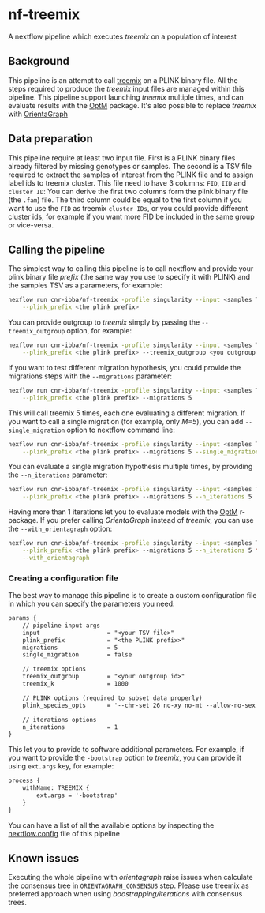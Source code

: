 
# nf-treemix

A nextflow pipeline which executes *treemix* on a population of interest

## Background

This pipeline is an attempt to call [treemix](https://bitbucket.org/nygcresearch/treemix/wiki/Home)
on a PLINK binary file. All the steps required to produce the *treemix* input files
are managed within this pipeline.
This pipeline support launching *treemix* multiple times, and can evaluate
results with the [OptM](https://cran.r-project.org/web/packages/OptM/index.html)
package. It's also possible to replace *treemix* with [OrientaGraph](https://github.com/sriramlab/OrientAGraph)

## Data preparation

This pipeline require at least two input file. First is a PLINK binary files already
filtered by missing genotypes or samples. The second is a TSV file required to extract
the samples of interest from the PLINK file and to assign label ids to treemix cluster.
This file need to have 3 columns: `FID`, `IID` and `cluster ID`: You can derive the first
two columns form the plink binary file (the `.fam`) file. The third column could be
equal to the first column if you want to use the `FID` as treemix `cluster IDs`, or
you could provide different cluster ids, for example if you want more FID be included
in the same group or vice-versa.

## Calling the pipeline

The simplest way to calling this pipeline is to call nextflow and provide your
plink binary file *prefix* (the same way you use to specify it with PLINK)
and the samples TSV as a parameters, for example:

```bash
nexflow run cnr-ibba/nf-treemix -profile singularity --input <samples TSV> \
    --plink_prefix <the plink prefix>
```

You can provide outgroup to *treemix* simply by passing the `--treemix_outgroup`
option, for example:

```bash
nexflow run cnr-ibba/nf-treemix -profile singularity --input <samples TSV> \
    --plink_prefix <the plink prefix> --treemix_outgroup <you outgroup ID>
```

If you want to test different migration hypothesis, you could provide the
migrations steps with the `--migrations` parameter:

```bash
nexflow run cnr-ibba/nf-treemix -profile singularity --input <samples TSV> \
    --plink_prefix <the plink prefix> --migrations 5
```

This will call treemix 5 times, each one evaluating a different migration. If you
want to call a single migration (for example, only *M=5*), you can add `--single_migration`
option to nextflow command line:

```bash
nexflow run cnr-ibba/nf-treemix -profile singularity --input <samples TSV> \
    --plink_prefix <the plink prefix> --migrations 5 --single_migration
```

You can evaluate a single migration hypothesis multiple times, by providing the
`--n_iterations` parameter:

```bash
nexflow run cnr-ibba/nf-treemix -profile singularity --input <samples TSV> \
    --plink_prefix <the plink prefix> --migrations 5 --n_iterations 5
```

Having more than 1 iterations let you to evaluate models with the
[OptM](https://cran.r-project.org/web/packages/OptM/index.html) r-package.
If you prefer calling *OrientaGraph* instead of *treemix*, you can use the
`--with_orientagraph` option:

```bash
nexflow run cnr-ibba/nf-treemix -profile singularity --input <samples TSV> \
    --plink_prefix <the plink prefix> --migrations 5 --n_iterations 5 \
    --with_orientagraph
```

### Creating a configuration file

The best way to manage this pipeline is to create a custom configuration file in
which you can specify the parameters you need:

```txt
params {
    // pipeline input args
    input                   = "<your TSV file>"
    plink_prefix            = "<the PLINK prefix>"
    migrations              = 5
    single_migration        = false

    // treemix options
    treemix_outgroup        = "<your outgroup id>"
    treemix_k               = 1000

    // PLINK options (required to subset data properly)
    plink_species_opts      = '--chr-set 26 no-xy no-mt --allow-no-sex'

    // iterations options
    n_iterations            = 1
}
```

This let you to provide to software additional parameters. For example, if you
want to provide the `-bootstrap` option to *treemix*, you can provide it using
`ext.args` key, for example:

```txt
process {
    withName: TREEMIX {
        ext.args = '-bootstrap'
    }
}
```

You can have a list of all the available options by inspecting the
[nextflow.config](https://github.com/cnr-ibba/nf-treemix/blob/master/nextflow.config)
file of this pipeline

## Known issues

Executing the whole pipeline with *orientagraph* raise issues when calculate
the consensus tree in `ORIENTAGRAPH_CONSENSUS` step. Please use treemix as
preferred approach when using *boostrapping/iterations* with consensus trees.

